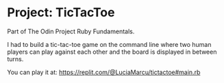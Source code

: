 # Project: TicTacToe

Part of The Odin Project Ruby Fundamentals.

I had to build a tic-tac-toe game on the command line where two human players can play against each other and the board is displayed in between turns.

You can play it at: https://replit.com/@LuciaMarcu/tictactoe#main.rb
